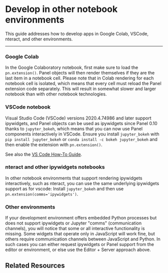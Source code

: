 # Develop in other notebook environments

This guide addresses how to develop apps in Google Colab, VSCode, nteract, and other environments.

---

### Google Colab

In the Google Colaboratory notebook, first make sure to load the `pn.extension()`. Panel objects will then render themselves if they are the last item in a notebook cell. Please note that in Colab rendering for each notebook cell is isolated, which means that every cell must reload the Panel extension code separately. This will result in somewhat slower and larger notebook than with other notebook technologies.

### VSCode notebook

Visual Studio Code (VSCode) versions 2020.4.74986 and later support ipywidgets, and Panel objects can be used as ipywidgets since Panel 0.10 thanks to `jupyter_bokeh`, which means that you can now use Panel components interactively in VSCode. Ensure you install `jupyter_bokeh` with `pip install jupyter_bokeh` or `conda install -c bokeh jupyter_bokeh` and then enable the extension with `pn.extension()`.

See also the [VS Code How-To Guide](../editor/vscode.md).

### nteract and other ipywidgets notebooks

In other notebook environments that support rendering ipywidgets interactively, such as nteract, you can use the same underlying ipywidgets support as for vscode: Install ``jupyter_bokeh`` and then use ``pn.extension(comms='ipywidgets')``.

### Other environments

If your development environment offers embedded Python processes but does not support ipywidgets or Jupyter "comms" (communication channels), you will notice that some or all interactive functionality is missing. Some widgets that operate only in JavaScript will work fine, but others require communication channels between JavaScript and Python. In such cases you can either request ipywidgets or Panel support from the editor or environment, or else use the Editor + Server approach above.

## Related Resources
